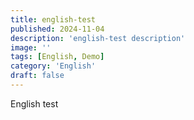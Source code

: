 ```yaml
---
title: english-test
published: 2024-11-04
description: 'english-test description'
image: ''
tags: [English, Demo]
category: 'English'
draft: false 
---
```


English test
